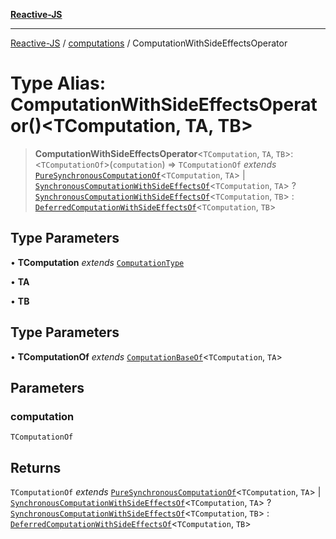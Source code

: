 [**Reactive-JS**](../../README.md)

***

[Reactive-JS](../../README.md) / [computations](../README.md) / ComputationWithSideEffectsOperator

# Type Alias: ComputationWithSideEffectsOperator()\<TComputation, TA, TB\>

> **ComputationWithSideEffectsOperator**\<`TComputation`, `TA`, `TB`\>: \<`TComputationOf`\>(`computation`) => `TComputationOf` *extends* [`PureSynchronousComputationOf`](PureSynchronousComputationOf.md)\<`TComputation`, `TA`\> \| [`SynchronousComputationWithSideEffectsOf`](SynchronousComputationWithSideEffectsOf.md)\<`TComputation`, `TA`\> ? [`SynchronousComputationWithSideEffectsOf`](SynchronousComputationWithSideEffectsOf.md)\<`TComputation`, `TB`\> : [`DeferredComputationWithSideEffectsOf`](DeferredComputationWithSideEffectsOf.md)\<`TComputation`, `TB`\>

## Type Parameters

• **TComputation** *extends* [`ComputationType`](ComputationType.md)

• **TA**

• **TB**

## Type Parameters

• **TComputationOf** *extends* [`ComputationBaseOf`](ComputationBaseOf.md)\<`TComputation`, `TA`\>

## Parameters

### computation

`TComputationOf`

## Returns

`TComputationOf` *extends* [`PureSynchronousComputationOf`](PureSynchronousComputationOf.md)\<`TComputation`, `TA`\> \| [`SynchronousComputationWithSideEffectsOf`](SynchronousComputationWithSideEffectsOf.md)\<`TComputation`, `TA`\> ? [`SynchronousComputationWithSideEffectsOf`](SynchronousComputationWithSideEffectsOf.md)\<`TComputation`, `TB`\> : [`DeferredComputationWithSideEffectsOf`](DeferredComputationWithSideEffectsOf.md)\<`TComputation`, `TB`\>

